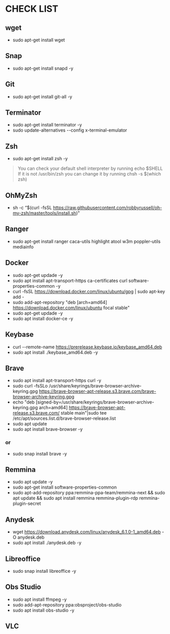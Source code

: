 # CHECK LIST

## wget
- sudo apt-get install wget
## Snap
- sudo apt-get install snapd -y
## Git
- sudo apt-get install git-all -y
## Terminator
- sudo apt-get install terminator -y
- sudo update-alternatives --config x-terminal-emulator
## Zsh
- sudo apt-get install zsh -y
> You can check your default shell interpreter by running echo $SHELL If it is not /usr/bin/zsh you can change it by running chsh -s $(which zsh)
## OhMyZsh
- sh -c “$(curl -fsSL https://raw.githubusercontent.com/robbyrussell/oh-my-zsh/master/tools/install.sh)"
## Ranger
- sudo apt-get install ranger caca-utils highlight atool w3m poppler-utils mediainfo
## Docker
- sudo apt-get updade -y
- sudo apt install apt-transport-https ca-certificates curl software-properties-common -y
- curl -fsSL https://download.docker.com/linux/ubuntu/gpg | sudo apt-key add -
- sudo add-apt-repository "deb [arch=amd64] https://download.docker.com/linux/ubuntu focal stable"
- sudo apt-get updade -y
- sudo apt install docker-ce -y
## Keybase
- curl --remote-name https://prerelease.keybase.io/keybase_amd64.deb
- sudo apt install ./keybase_amd64.deb -y
## Brave
- sudo apt install apt-transport-https curl -y
- sudo curl -fsSLo /usr/share/keyrings/brave-browser-archive-keyring.gpg https://brave-browser-apt-release.s3.brave.com/brave-browser-archive-keyring.gpg
- echo "deb [signed-by=/usr/share/keyrings/brave-browser-archive-keyring.gpg arch=amd64] https://brave-browser-apt-release.s3.brave.com/ stable main"|sudo tee /etc/apt/sources.list.d/brave-browser-release.list
- sudo apt update
- sudo apt install brave-browser -y
### or
- sudo snap install brave -y
## Remmina
- sudo apt update -y
- sudo apt-get install software-properties-common
- sudo apt-add-repository ppa:remmina-ppa-team/remmina-next && sudo apt update && sudo apt install remmina remmina-plugin-rdp remmina-plugin-secret
## Anydesk
- wget https://download.anydesk.com/linux/anydesk_6.1.0-1_amd64.deb -O anydesk.deb
- sudo apt install ./anydesk.deb -y
## Libreoffice
- sudo snap install libreoffice -y
## Obs Studio
- sudo apt install ffmpeg -y
- sudo add-apt-repository ppa:obsproject/obs-studio
- sudo apt install obs-studio -y
## VLC